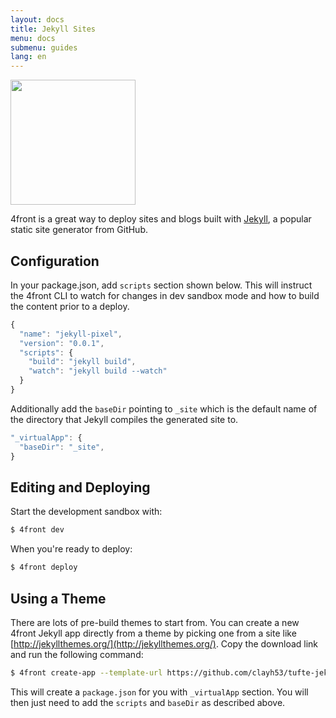 ```yaml
---
layout: docs
title: Jekyll Sites
menu: docs
submenu: guides
lang: en
---
```


<img src="https://jekyll.github.io/brand/jekyll-logo-light-solid.png" style="height:200px" />

4front is a great way to deploy sites and blogs built with [Jekyll](http://jekyllrb.com/), a popular static site generator from GitHub.

## Configuration
In your package.json, add `scripts` section shown below. This will instruct the 4front CLI to watch for changes in dev sandbox mode and how to build the content prior to a deploy.

~~~js
{
  "name": "jekyll-pixel",
  "version": "0.0.1",
  "scripts": {
    "build": "jekyll build",
    "watch": "jekyll build --watch"
  }
}
~~~

Additionally add the `baseDir` pointing to `_site` which is the default name of the directory that Jekyll compiles the generated site to.

~~~js
"_virtualApp": {
  "baseDir": "_site",
}
~~~

## Editing and Deploying
Start the development sandbox with:

~~~sh
$ 4front dev
~~~

When you're ready to deploy:

~~~sh
$ 4front deploy
~~~

## Using a Theme
There are lots of pre-build themes to start from. You can create a new 4front Jekyll app directly from a theme by picking one from a site like [http://jekyllthemes.org/](http://jekyllthemes.org/). Copy the download link and run the following command:

~~~sh
$ 4front create-app --template-url https://github.com/clayh53/tufte-jekyll/archive/master.zip
~~~

This will create a `package.json` for you with `_virtualApp` section. You will then just need to add the `scripts` and `baseDir` as described above.
